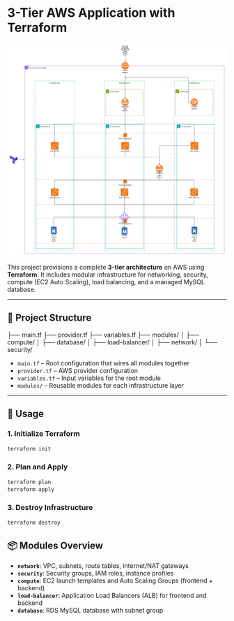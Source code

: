 # 3-Tier AWS Application with Terraform

![Architecture Diagram](architecture-diagram.png)

This project provisions a complete **3-tier architecture** on AWS using **Terraform**. It includes modular infrastructure for networking, security, compute (EC2 Auto Scaling), load balancing, and a managed MySQL database.

---

## 📁 Project Structure

├── main.tf
├── provider.tf
├── variables.tf
├── modules/
│ ├── compute/
│ ├── database/
│ ├── load-balancer/
│ ├── network/
│ └── security/


- `main.tf` – Root configuration that wires all modules together  
- `provider.tf` – AWS provider configuration  
- `variables.tf` – Input variables for the root module  
- `modules/` – Reusable modules for each infrastructure layer  

---

## 🚀 Usage

### 1. Initialize Terraform
```bash
terraform init
```

### 2. Plan and Apply
```bash
terraform plan
terraform apply
```

### 3. Destroy Infrastructure
```bash 
terraform destroy
```

## 📦 Modules Overview

- **`network`**: VPC, subnets, route tables, internet/NAT gateways  
- **`security`**: Security groups, IAM roles, instance profiles  
- **`compute`**: EC2 launch templates and Auto Scaling Groups (frontend + backend)  
- **`load-balancer`**: Application Load Balancers (ALB) for frontend and backend  
- **`database`**: RDS MySQL database with subnet group  
